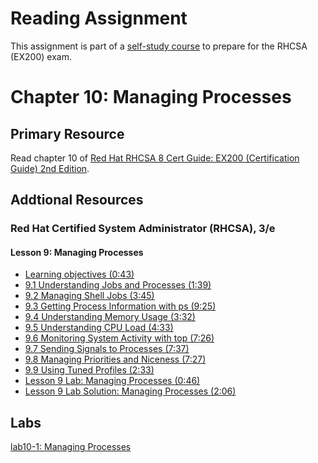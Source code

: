 # Reading Assignment
This assignment is part of a [self-study course](../README.md) to prepare for the RHCSA (EX200) exam.
# Chapter 10: Managing Processes

## Primary Resource
Read chapter 10 of [Red Hat RHCSA 8 Cert Guide: EX200 (Certification Guide) 2nd Edition](https://www.amazon.com/Red-RHCSA-Cert-Guide-Certification/dp/0137341628/).
## Addtional Resources

### Red Hat Certified System Administrator (RHCSA), 3/e

#### Lesson 9: Managing Processes
- [Learning objectives (0:43)](https://learning.oreilly.com/videos/red-hat-certified/9780135656495/9780135656495-RCSA_02_09_00)
- [9.1 Understanding Jobs and Processes (1:39)](https://learning.oreilly.com/videos/red-hat-certified/9780135656495/9780135656495-RCSA_02_09_01)
- [9.2 Managing Shell Jobs (3:45)](https://learning.oreilly.com/videos/red-hat-certified/9780135656495/9780135656495-RCSA_02_09_02)
- [9.3 Getting Process Information with ps (9:25)](https://learning.oreilly.com/videos/red-hat-certified/9780135656495/9780135656495-RCSA_02_09_03)
- [9.4 Understanding Memory Usage (3:32)](https://learning.oreilly.com/videos/red-hat-certified/9780135656495/9780135656495-RCSA_02_09_04)
- [9.5 Understanding CPU Load (4:33)](https://learning.oreilly.com/videos/red-hat-certified/9780135656495/9780135656495-RCSA_02_09_05)
- [9.6 Monitoring System Activity with top (7:26)](https://learning.oreilly.com/videos/red-hat-certified/9780135656495/9780135656495-RCSA_02_09_06)
- [9.7 Sending Signals to Processes (7:37)](https://learning.oreilly.com/videos/red-hat-certified/9780135656495/9780135656495-RCSA_02_09_07)
- [9.8 Managing Priorities and Niceness (7:27)](https://learning.oreilly.com/videos/red-hat-certified/9780135656495/9780135656495-RCSA_02_09_08)
- [9.9 Using Tuned Profiles (2:33)](https://learning.oreilly.com/videos/red-hat-certified/9780135656495/9780135656495-RCSA_02_09_09)
- [Lesson 9 Lab: Managing Processes (0:46)](https://learning.oreilly.com/videos/red-hat-certified/9780135656495/9780135656495-RCSA_02_09_10)
- [Lesson 9 Lab Solution: Managing Processes (2:06)](https://learning.oreilly.com/videos/red-hat-certified/9780135656495/9780135656495-RCSA_02_09_11)

## Labs
[lab10-1: Managing Processes](lab10-1.md)</br>
